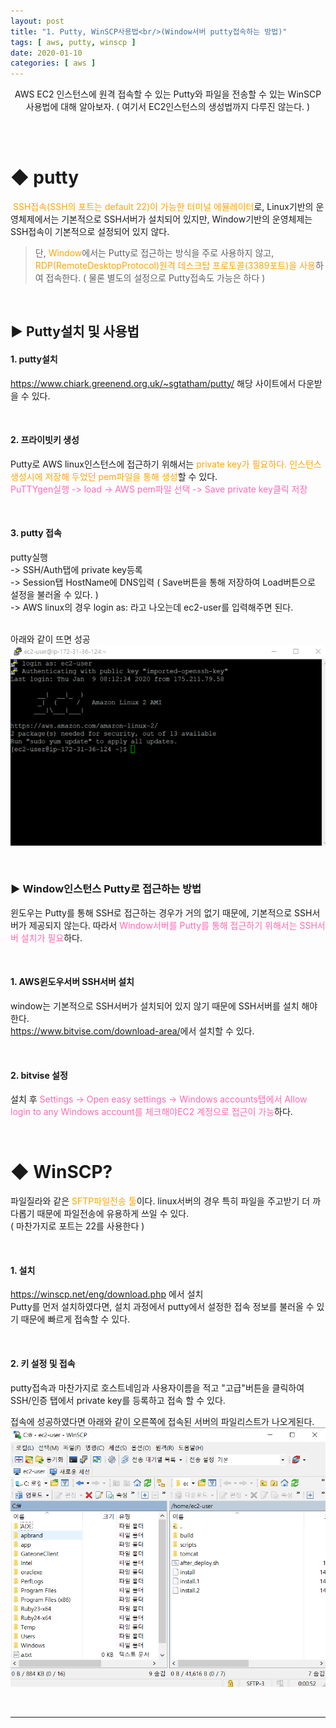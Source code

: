 ```yaml
---
layout: post
title: "1. Putty, WinSCP사용법<br/>(Window서버 putty접속하는 방법)"
tags: [ aws, putty, winscp ]
date: 2020-01-10
categories: [ aws ]
---
```


<p align="center">
    AWS EC2 인스턴스에 원격 접속할 수 있는 Putty와 파일을 전송할 수 있는 WinSCP 사용법에 대해 알아보자. ( 여기서 EC2인스턴스의 생성법까지 다루진 않는다. )
</p><br/>

<br/>

# ◆ putty
&nbsp;<font color="orange">SSH접속(SSH의 포트는 default 22)이 가능한 터미널 에뮬레이터</font>로, Linux기반의 운영체제에서는 기본적으로 SSH서버가 설치되어 있지만, Window기반의 운영체제는 SSH접속이 기본적으로 설정되어 있지 않다.

> 단, <font color="orange">Window</font>에서는 Putty로 접근하는 방식을 주로 사용하지 않고,<font color="orange"> RDP(RemoteDesktopProtocol)원격 데스크탑 프로토콜(3389포트)을 사용</font>하여 접속한다. ( 물론 별도의 설정으로 Putty접속도 가능은 하다 )

<br/>

## ▶ Putty설치 및 사용법

#### 1. putty설치
<a href="https://www.chiark.greenend.org.uk/~sgtatham/putty/" target="_blank">https://www.chiark.greenend.org.uk/~sgtatham/putty/</a> 해당 사이트에서 다운받을 수 있다.

<br/>

#### 2. 프라이빗키 생성
Putty로 AWS linux인스턴스에 접근하기 위해서는 <font color="orange">private key가 필요하다. 인스턴스 생성시에 저장해 두었던 pem파일을 통해 생성</font>할 수 있다.<br/>
<font color="hotpink">
PuTTYgen실행 -> load -> AWS pem파일 선택 -> Save private key클릭 저장
</font>

<br/>

#### 3. putty 접속
putty실행 <br/>
-> SSH/Auth탭에 private key등록<br/>
-> Session탭 HostName에 DNS입력 ( Save버튼을 통해 저장하여 Load버튼으로 설정을 불러올 수 있다. )<br/>
-> AWS linux의 경우 login as: 라고 나오는데 ec2-user를 입력해주면 된다.<br/>
<br/>

아래와 같이 뜨면 성공
<img src="/assets/post_img/putty_connect.PNG" style="padding-left:0;">

<br/>

### ▶ Window인스턴스 Putty로 접근하는 방법
윈도우는 Putty를 통해 SSH로 접근하는 경우가 거의 없기 때문에, 기본적으로 SSH서버가 제공되지 않는다. 따라서 <font color="hotpink">Window서버를 Putty를 통해 접근하기 위해서는 SSH서버 설치가 필요</font>하다.

<br/>

#### 1. AWS윈도우서버 SSH서버 설치
window는 기본적으로 SSH서버가 설치되어 있지 않기 때문에 SSH서버를 설치 해야한다.<br/>
<a href="https://www.bitvise.com/download-area" target="_blank">https://www.bitvise.com/download-area/</a>에서 설치할 수 있다.

<br/>

#### 2. bitvise 설정
설치 후 <font color="hotpink">Settings -> Open easy settings -> Windows accounts탭에서 Allow login to any Windows account를 체크해야EC2 계정으로 접근이 가능</font>하다.

<br/>

# ◆ WinSCP?
파일질라와 같은 <font color="orange">SFTP파일전송 툴</font>이다. linux서버의 경우 특히 파일을 주고받기 더 까다롭기 때문에 파일전송에 유용하게 쓰일 수 있다.<br/>
( 마찬가지로 포트는 22를 사용한다 )

<br/>

#### 1. 설치
<a href="https://winscp.net/eng/download.php" target="_blank">https://winscp.net/eng/download.php</a>  에서 설치
<br/>
Putty를 먼저 설치하였다면, 설치 과정에서 putty에서 설정한 접속 정보를 불러올 수 있기 때문에 빠르게 접속할 수 있다.

<br/>

#### 2. 키 설정 및 접속
putty접속과 마찬가지로 호스트네임과 사용자이름을 적고 "고급"버튼을 클릭하여<br/>
SSH/인증 탭에서 private key를 등록하고 접속 할 수 있다.
<br/>

접속에 성공하였다면 아래와 같이 오른쪽에 접속된 서버의 파일리스트가 나오게된다.
<img src="/assets/post_img/winscp_connect.PNG" style="padding-left:0;">

<br/>
<hr/>